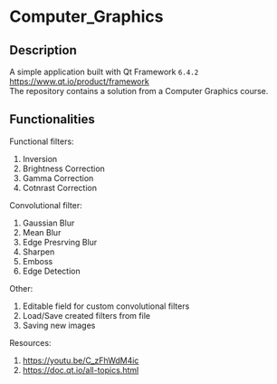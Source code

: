 # Computer_Graphics

## Description 
A simple application built with Qt Framework `6.4.2`  
https://www.qt.io/product/framework  
The repository contains a solution from a Computer Graphics course.  

## Functionalities
Functional filters: 
1. Inversion
2. Brightness Correction
3. Gamma Correction
4. Cotnrast Correction

Convolutional filter:
1. Gaussian Blur
2. Mean Blur 
3. Edge Presrving Blur
4. Sharpen
5. Emboss
6. Edge Detection

Other: 
1. Editable field for custom convolutional filters
2. Load/Save created filters from file
3. Saving new images

Resources:
1. https://youtu.be/C_zFhWdM4ic  
2. https://doc.qt.io/all-topics.html  
